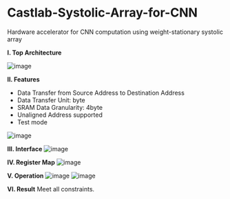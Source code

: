 # Castlab-Systolic-Array-for-CNN
Hardware accelerator for CNN computation using weight-stationary systolic array

**I. Top Architecture**

![image](https://github.com/Valen1402/Castlab-Systolic-Array-for-CNN/assets/82108029/de1e12fb-730c-4f70-813a-9796adc705db)

**II. Features**
  - Data Transfer from Source Address to Destination Address
  - Data Transfer Unit: byte
  - SRAM Data Granularity: 4byte
  - Unaligned Address supported
  - Test mode

![image](https://github.com/Valen1402/Castlab-Systolic-Array-for-CNN/assets/82108029/e19366b3-367f-40e2-b7e2-08986872f373)

**III. Interface**
![image](https://github.com/Valen1402/Castlab-Systolic-Array-for-CNN/assets/82108029/bb79ac3b-0b92-4882-9b2a-9ad797059921)

**IV. Register Map**
![image](https://github.com/Valen1402/Castlab-Systolic-Array-for-CNN/assets/82108029/ae8a238d-42fd-4b84-b380-e274e2454006)

**V. Operation**
![image](https://github.com/Valen1402/Castlab-Systolic-Array-for-CNN/assets/82108029/13ef0198-0609-407b-b28c-c1a5c414b1b6)
![image](https://github.com/Valen1402/Castlab-Systolic-Array-for-CNN/assets/82108029/2593dec6-7d74-45e9-bd4f-581db3db19fa)

**VI. Result**
Meet all constraints.
